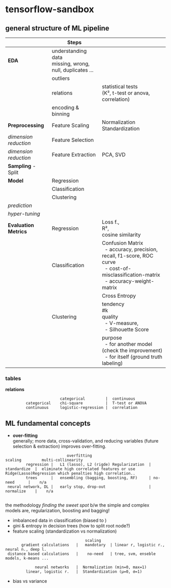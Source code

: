 # tensorflow-sandbox




## general structure of ML pipeline

|                        | **Steps**                                                    |                                                                                                                                                                     |
|------------------------|--------------------------------------------------------------|---------------------------------------------------------------------------------------------------------------------------------------------------------------------| 
| **EDA**                | understanding data <br/>missing, wrong, null, duplicates ... |                                                                                                                                                                     | 
|                        | outliers                                                     |                                                                                                                                                                     |
|                        | relations                                                    | statistical tests <br/> (K², t-test or anova, correlation)                                                                                                          | 
|                        | encoding & binning                                           |                                                                                                                                                                     | 
| **Preprocessing**      | Feature Scaling                                              | Normalization <br/> Standardization                                                                                                                                 |
| _dimension reduction_  | Feature Selection                                            |                                                                                                                                                                     |
| _dimension reduction_  | Feature Extraction                                           | PCA, SVD                                                                                                                                                            |
| **Sampling** - Split   |                                                              |                                                                                                                                                                     |
| **Model**              | Regression                                                   |                                                                                                                                                                     |     
|                        | Classification                                               |                                                                                                                                                                     |    
|                        | Clustering                                                   |                                                                                                                                                                     |     
| _prediction_           |                                                              |                                                                                                                                                                     |
| _hyper-tuning_         |                                                              |                                                                                                                                                                     |
| **Evaluation Metrics** | Regression                                                   | Loss f., <br/>R², <br/>cosine similarity                                                                                                                            |
|                        | Classification                                               | Confusion Matrix <br/>&nbsp; - accuracy, precision, recall, f1-score, ROC curve <br/>&nbsp; - cost-of-misclassification-matrix <br/>&nbsp; - accuracy-weight-matrix | 
|                        |                                                              | Cross Entropy                                                                                                                                                       |
|                        | Clustering                                                   | tendency <br/>#k <br/> quality <br/>&nbsp; - V-measure, <br/>&nbsp; - Silhouette Score                                                                              |
|                        |                                                              | purpose <br/>&nbsp; - for another model (check the improvement) <br/>&nbsp; - for itself (ground truth labeling)                                                    |


### tables

**relations**
```statistical tests
                        categorical         |  continuous
         categorical    chi-square          |  T-test or ANOVA
         continuous     logistic-regression |  correlation
```

## ML fundamental concepts

- **over-fitting**</br>
generally; more data, cross-validation, and reducing variables (future selection & extraction) improves over-fitting.

```
                           overfitting                            scaling         multi-collinearity
         regression |   L1 (lasso), L2 (rigde) Regularization  | standardize  |  eliminate high correlated features or use Ridge(Lasso)Regression which penalties high correlation..
         trees      |   ensembling (bagging, boosting, RF)     | no-need      |    n/a
 neural network, DL |   early stop, drop-out                   | normalize    |    n/a
         
```
the methodology _finding the sweet spot_ b/w the simple and complex models are, regularization, boosting and bagging!

- imbalanced data in classification (biased to )
- gini & entropy in decision trees (how to split root node?)
- feature scaling (standardization vs normalization)
```
                                   scaling     
       gradient calculations   |   mandotary  | linear r, logistic r., neural n., deep l.
 distance based calculations   |    no-need   | tree, svm, enseble models, k-means ...
 
             neural networks   |  Normalization (min=0, max=1)
         linear, logistic r.   |  Standardization (μ=0, σ=1)   
```
- bias vs variance